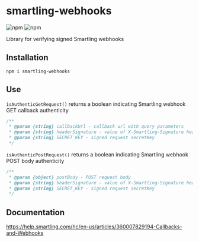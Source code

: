 # smartling-webhooks
![npm](https://img.shields.io/npm/dt/smartling-webhooks)
![npm](https://img.shields.io/npm/l/smartling-webhooks)

Library for verifying signed Smartling webhooks

## Installation
`npm i smartling-webhooks`

## Use
`isAuthenticGetRequest()` returns a boolean indicating Smartling webhook GET callback authenticity

```javascript
/**
 * @param {string} callbackUrl - callback url with query parameters
 * @param {string} headerSignature - value of X-Smartling-Signature header
 * @param {string} SECRET_KEY - signed request secretKey
 */
```

`isAuthenticPostRequest()` returns a boolean indicating Smartling webhook POST body authenticity

```javascript
/**
 * @param {object} postBody - POST request body
 * @param {string} headerSignature - value of X-Smartling-Signature header
 * @param {string} SECRET_KEY - signed request secretKey
 */
```

 ## Documentation
 https://help.smartling.com/hc/en-us/articles/360007829194-Callbacks-and-Webhooks
